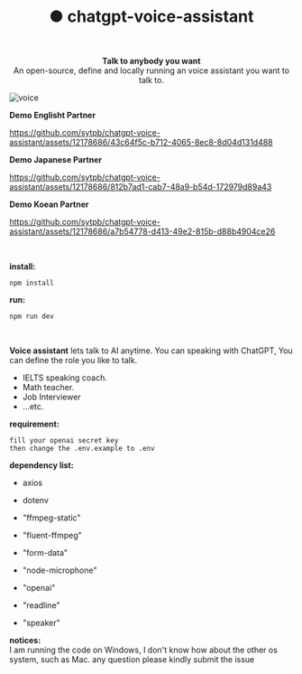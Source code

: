 
<h1 align="center">● chatgpt-voice-assistant</h1>

<p align="center">
    <br>
    <br>
    <b>Talk to anybody you want</b><br>
    An open-source, define and locally running an voice assistant you want to talk to.<br>
</p>

![voice](https://github.com/sytpb/chatgpt-voice-assistant/assets/12178686/bde735f2-b4c8-4fa3-9956-5b7651121c01)



**Demo Englisht Partner**


https://github.com/sytpb/chatgpt-voice-assistant/assets/12178686/43c64f5c-b712-4065-8ec8-8d04d131d488

**Demo Japanese Partner**

https://github.com/sytpb/chatgpt-voice-assistant/assets/12178686/812b7ad1-cab7-48a9-b54d-172979d89a43


**Demo Koean Partner**

https://github.com/sytpb/chatgpt-voice-assistant/assets/12178686/a7b54778-d413-49e2-815b-d88b4904ce26



<br>

**install:**
```shell
npm install
```

**run:**
```shell
npm run dev
```
<br>

**Voice assistant** lets talk to AI anytime. You can speaking with ChatGPT, You can define the role you like to talk.

- IELTS speaking coach.
- Math teacher.
- Job Interviewer
- ...etc.


**requirement:**
```shell
fill your openai secret key
then change the .env.example to .env
```

**dependency list:**
- axios
* dotenv
+ "ffmpeg-static"
- "fluent-ffmpeg"
* "form-data"
+ "node-microphone"
- "openai"
* "readline"
+ "speaker"

**notices:** <br>
I am running the code on Windows, I don't know how about the other os system, such as Mac. 
any question please kindly submit the issue

